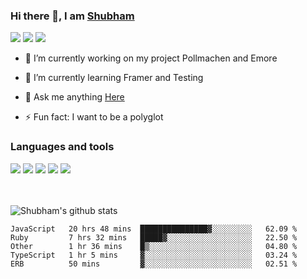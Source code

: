 ### Hi there 👋, I am <a href="https://shubhski.dev/" target="_blank">Shubham</a>

<a href="https://twitter.com/shubhski" target="_blank"><img src="https://img.icons8.com/color/48/000000/twitter.png"/></a>
<a href="https://www.linkedin.com/in/shubhski/" target="_blank"><img src="https://img.icons8.com/fluent/48/000000/linkedin.png"/></a>
<a href="mailto:shubham88ingh@gmail.com"><img src="https://img.icons8.com/ios/48/000000/important-mail.png"/></a>

- 🔭 I’m currently working on  my project Pollmachen and Emore
- 🌱 I’m currently learning Framer and Testing 

- 💬 Ask me anything [Here](https://github.com/shubhsk88/shubhsk88/issues)
- ⚡ Fun fact: I want to be a polyglot 

### Languages and tools


<div>
<img src="https://img.icons8.com/plasticine/48/000000/react.png"/>
<img src="https://img.icons8.com/color/48/000000/graphql.png"/>
<img src="https://img.icons8.com/color/48/000000/javascript.png"/>
<img src="https://img.icons8.com/color/48/000000/mongodb.png"/>
<img src="https://img.icons8.com/color/48/000000/nodejs.png"/>
</div>
<br/>
<br/>


![Shubham's github stats](https://github-readme-stats.vercel.app/api?username=shubhsk88&count_private=true&theme=theme=radical)

<!--START_SECTION:waka-->
```text
JavaScript   20 hrs 48 mins  ███████████████▓░░░░░░░░░   62.09 % 
Ruby         7 hrs 32 mins   █████▓░░░░░░░░░░░░░░░░░░░   22.50 % 
Other        1 hr 36 mins    █▒░░░░░░░░░░░░░░░░░░░░░░░   04.80 % 
TypeScript   1 hr 5 mins     ▓░░░░░░░░░░░░░░░░░░░░░░░░   03.24 % 
ERB          50 mins         ▓░░░░░░░░░░░░░░░░░░░░░░░░   02.51 % 
```
<!--END_SECTION:waka-->



